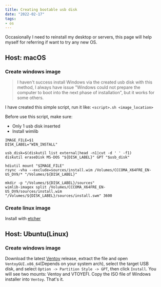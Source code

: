 ```yaml
---
title: Creating bootable usb disk
date: "2022-02-17"
tags:
- os
---
```


Occasionally I need to reinstall my desktop or servers, this page will help myself for referring if want to try any new OS.

<!--truncate-->

## Host: macOS

### Create windows image

> I haven't success install Windows via the created usb disk with this method, I always have issue "Windows could not prepare the computer to boot into the next phase of installation", but it works for some others.

I have created this simple script, run it like: `<script>.sh <image_location>`

Before use this script, make sure:

- Only 1 usb disk inserted
- Install wimlib

```shell
IMAGE_FILE=$1
DISK_LABEL="WIN_INSTALL"

usb_disk=$(diskutil list external|head -n1|cut -d ' ' -f1)
diskutil eraseDisk MS-DOS "${DISK_LABEL}" GPT "$usb_disk"

hdiutil mount "$IMAGE_FILE"
rsync -vha --exclude=sources/install.wim /Volumes/CCCOMA_X64FRE_EN-US_DV9/* "/Volumes/${DISK_LABEL}"

mkdir -p "/Volumes/${DISK_LABEL}/sources"
wimlib-imagex split /Volumes/CCCOMA_X64FRE_EN-US_DV9/sources/install.wim "/Volumes/${DISK_LABEL}/sources/install.swm" 3600
```

### Create linux image

Install with [etcher]

## Host: Ubuntu(Linux)

### Create windows image

Download the latest [Ventoy] release, extract the file and open `VentoyGUI.x86_64`(Depends on your system arch), select the target USB disk, and select `Option -> Partition Style -> GPT`, then click `Install`. You will see two mounts: Ventoy and VTOYEFI. Copy the ISO file of Windows installer into `Ventoy`. That's it.

[Ventoy]: https://github.com/ventoy/Ventoy/releases
[etcher]: https://github.com/balena-io/etcher
